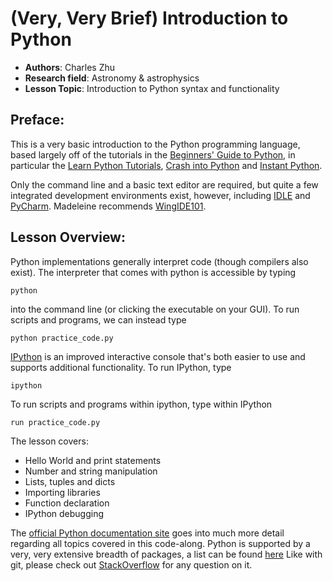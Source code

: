 # (Very, Very Brief) Introduction to Python

 - **Authors**: Charles Zhu
 - **Research field**: Astronomy & astrophysics
 - **Lesson Topic**: Introduction to Python syntax and functionality

## Preface: ##

This is a very basic introduction to the Python programming language,
based largely off of the tutorials in the [Beginners' Guide to Python](https://wiki.python.org/moin/BeginnersGuide/Programmers),
in particular the [Learn Python Tutorials](https://pythonspot.com/),
[Crash into Python](http://stephensugden.com/crash_into_python/) and
[Instant Python](http://hetland.org/writing/instant-python.html).

Only the command line and a basic text editor are required, but quite 
a few integrated development environments exist, however, including [IDLE](https://docs.python.org/2/library/idle.html) 
and [PyCharm](https://www.jetbrains.com/pycharm/).  Madeleine recommends 
[WingIDE101](http://www.wingware.com/downloads/wingide-101/5.1.5-1).

## Lesson Overview: ##

Python implementations generally interpret code (though compilers
also exist).  The interpreter that comes with python is accessible
by typing

    python

into the command line (or clicking the executable on your GUI).
To run scripts and programs, we can instead type

    python practice_code.py

[IPython](http://ipython.org/) is an improved interactive console
that's both easier to use and supports additional functionality.
To run IPython, type

    ipython

To run scripts and programs within ipython, type within IPython

    run practice_code.py

The lesson covers:

* Hello World and print statements
* Number and string manipulation
* Lists, tuples and dicts
* Importing libraries
* Function declaration
* IPython debugging

The [official Python documentation site](https://docs.python.org) goes into much more detail
regarding all topics covered in this code-along.  Python is supported
by a very, very extensive breadth of packages, a list can be found [here](https://pypi.python.org/pypi)
Like with git, please check out [StackOverflow](http://stackoverflow.com/questions/tagged/python) for
 any question on it.

